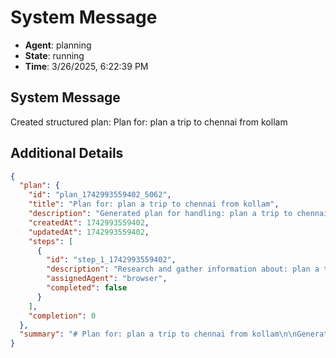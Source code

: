 # System Message

- **Agent**: planning
- **State**: running
- **Time**: 3/26/2025, 6:22:39 PM

## System Message

Created structured plan: Plan for: plan a trip to chennai from kollam

## Additional Details

```json
{
  "plan": {
    "id": "plan_1742993559402_5062",
    "title": "Plan for: plan a trip to chennai from kollam",
    "description": "Generated plan for handling: plan a trip to chennai from kollam",
    "createdAt": 1742993559402,
    "updatedAt": 1742993559402,
    "steps": [
      {
        "id": "step_1_1742993559402",
        "description": "Research and gather information about: plan a trip to chennai from kollam",
        "assignedAgent": "browser",
        "completed": false
      }
    ],
    "completion": 0
  },
  "summary": "# Plan for: plan a trip to chennai from kollam\n\nGenerated plan for handling: plan a trip to chennai from kollam\n\nProgress: 0% complete (0/1 steps)\n\n## Plan Steps\n\n1. ⏳ [browser] Research and gather information about: plan a trip to chennai from kollam\n"
}
```


